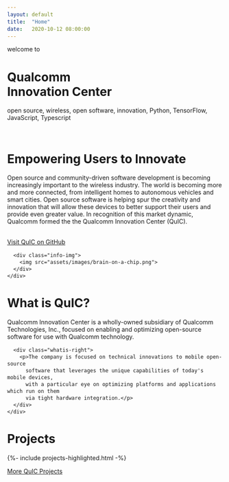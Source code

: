 ```yaml
---
layout: default
title:  "Home"
date:   2020-10-12 08:00:00
---
```

<main class="page-content" aria-label="Content" id="top">
  <div class="wrapper" data-aos="fade-up">
    <p class="welcome-text">welcome to</p>
    <h1 class="site-name">Qualcomm <br /> Innovation Center</h1>
    <p class="tags">
      <span class="tag_img"></span>open source, wireless, open software, innovation, Python, TensorFlow, JavaScript, Typescript
    </p>
  </div>
  <div class="binary-background">&nbsp;</div>
  <div class="info-container">
    <div class="wrapper info-container-inner" data-aos="fade-right">
      <div class="info-text">
        <h1>Empowering Users to Innovate</h1>
        <p>
          Open source and community-driven software development is becoming increasingly important to the wireless
          industry. The world is becoming more and more connected,
          from intelligent homes to autonomous vehicles and smart cities. Open source
          software is helping spur the creativity and innovation that will allow these
          devices to better support their users and provide even greater value. In recognition of this market dynamic,
          Qualcomm formed the the Qualcomm Innovation Center (QuIC).
        </p>
        <br />
        <a href="http://github.com/quic" class="button-link">Visit QuIC on GitHub</a>
      </div>


      <div class="info-img">
        <img src="assets/images/brain-on-a-chip.png">
      </div>
    </div>
  </div>

  <div class="section-title-container" id="About" >
    <h1>What is QuIC?</h1>
  </div>
  <div class="whatis-container">
    <div class="wrapper whatis-container-inner">
      <div class="whatis-left">
        <p>
          Qualcomm Innovation Center is a wholly-owned subsidiary of Qualcomm
          Technologies, Inc., focused on enabling and optimizing open-source software
          for use with Qualcomm technology.
        </p>
      </div>


      <div class="whatis-right">
        <p>The company is focused on technical innovations to mobile open-source
          software that leverages the unique capabilities of today's mobile devices,
          with a particular eye on optimizing platforms and applications which run on them
          via tight hardware integration.</p>
      </div>
    </div>
  </div>

  <div class="section-title-container" id="Projects" >
    <h1>Projects</h1>
  </div>

  {%- include projects-highlighted.html -%}

  <div class="projects-footer">
    <a href="http://github.com/quic" class="button-link-2">More QuIC Projects</a>
  </div>

</main>